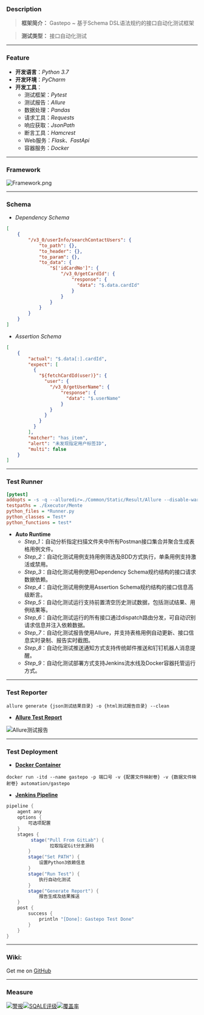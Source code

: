 ### Description

> **框架简介：** Gastepo ~ 基于Schema DSL语法规约的接口自动化测试框架

> **测试类型：** 接口自动化测试

***

### Feature

* **开发语言**：*Python 3.7*
* **开发环境**：*PyCharm*
* **开发工具**：
  * 测试框架：*Pytest*
  * 测试报告：*Allure*
  * 数据处理：*Pandas*
  * 请求工具：*Requests*
  * 响应获取：*JsonPath*
  * 断言工具：*Hamcrest*
  * Web服务：*Flask*、*FastApi*
  * 容器服务：*Docker*

***

### Framework

![Framework.png](https://i.loli.net/2021/04/23/ZwBVLu4hyCXrkqI.png)

***


### Schema

- *Dependency Schema*

```json
[
    {
        "/v3_0/userInfo/searchContactUsers": {
            "to_path": {},
            "to_header": {},
            "to_param": {},
            "to_data": {
                "$['idCardNo']": {
                  	"/v3_0/getCardId": {
                      	"response": {
                          "data": "$.data.cardId"
                        }
                    }
                }
            }
        }
    }
]
```

- *Assertion Schema*

```json
[
    {
        "actual": "$.data[:].cardId",
        "expect": [
          {
            "${fetchCardId(user)}": {
              "user": {
                "/v3_0/getUserName": {
                  	"response": {
                      "data": "$.userName"
                    }
                }
              }
            }
          }
        ],
        "matcher": "has_item",
        "alert": "未发现指定用户标签ID",
        "multi": false
    }
]
```

***

### Test Runner

```ini
[pytest]
addopts = -s -q --alluredir=./Common/Static/Result/Allure --disable-warnings
testpaths = ./Executor/Mente
python_files = *Runner.py
python_classes = Test*
python_functions = test*
```

- **Auto Runtime**
    - *Step_1*：自动分析指定扫描文件夹中所有Postman接口集合并聚合生成表格用例文件。
    - *Step_2*：自动化测试用例支持用例筛选及BDD方式执行，单条用例支持激活或禁用。
    - *Step_3*：自动化测试用例使用Dependency Schema规约结构的接口请求数据依赖。
    - *Step_4*：自动化测试用例使用Assertion Schema规约结构的接口信息高级断言。
    - *Step_5*：自动化测试运行支持前置清空历史测试数据，包括测试结果、用例结果等。
    - *Step_6*：自动化测试运行的所有接口通过dispatch路由分发，可自动识别请求信息并注入依赖数据。
    - *Step_7*：自动化测试报告使用Allure，并支持表格用例自动更新、接口信息实时录制、报告实时截图。
    - *Step_8*：自动化测试推送通知方式支持传统邮件推送和钉钉机器人消息提醒。
    - *Step_9*：自动化测试部署方式支持Jenkins流水线及Docker容器托管运行方式。

***

### Test Reporter

```shell
allure generate {json测试结果目录} -o {html测试报告目录} --clean
```

- <u>**Allure Test Report**</u>

![Allure测试报告](https://i.loli.net/2021/04/22/9XmosLQtigcSv34.png)

***

### Test Deployment

- <u>**Docker Container**</u>

```shell
docker run -itd --name gastepo -p 端口号 -v {配置文件映射卷} -v {数据文件映射卷} automation/gastepo
```

- <u>**Jenkins Pipeline**</u>

```groovy
pipeline {
    agent any
    options {
        可选项配置
    }
    stages {
         stage("Pull From GitLab") {
        		拉取指定Git分支源码
        }
        stage("Set PATH") {
            设置Python3依赖信息
        }
        stage("Run Test") {
            执行自动化测试
        }
        stage("Generate Report") {
            报告生成及结果推送
    }
    post {
        success {
            println "[Done]: Gastepo Test Done"
        }
    }
}
```

***

### Wiki:

Get me on [GitHub](https://github.com/bleiler1234/gastepo)

***

### Measure

[![警报](http://10.16.168.70:9005/api/project_badges/measure?project=TaslyAutoTest&metric=alert_status)](http://10.16.168.70:9005/dashboard?id=TaslyAutoTest)[![SQALE评级](http://10.16.168.70:9005/api/project_badges/measure?project=TaslyAutoTest&metric=sqale_rating)](http://10.16.168.70:9005/dashboard?id=TaslyAutoTest)[![覆盖率](http://10.16.168.70:9005/api/project_badges/measure?project=TaslyAutoTest&metric=coverage)](http://10.16.168.70:9005/dashboard?id=TaslyAutoTest)

[^QA]: 583512498@qq.com

